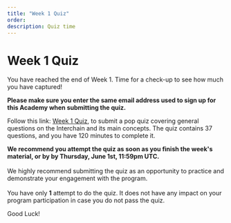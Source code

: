 ```yaml
---
title: "Week 1 Quiz"
order:
description: Quiz time
---
```


# Week 1 Quiz

You have reached the end of Week 1. Time for a check-up to see how much you have captured!

**Please make sure you enter the same email address used to sign up for this Academy when submitting the quiz.**

Follow this link: [Week 1 Quiz](https://hr.gs/ida-c4-week1-quiz), to submit a pop quiz covering general questions on the Interchain and its main concepts. The quiz contains 37 questions, and you have 120 minutes to complete it.

<HighlightBox type="note">

**We recommend you attempt the quiz as soon as you finish the week's material, or by by Thursday, June 1st, 11:59pm UTC.** 
<br/><br/>
We highly recommend submitting the quiz as an opportunity to practice and demonstrate your engagement with the program.
<br/><br/>
You have only **1** attempt to do the quiz. It does not have any impact on your program participation in case you do not pass the quiz.

</HighlightBox>

Good Luck!
